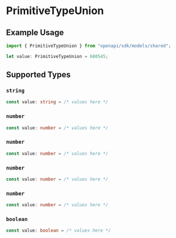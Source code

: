 # PrimitiveTypeUnion

## Example Usage

```typescript
import { PrimitiveTypeUnion } from "openapi/sdk/models/shared";

let value: PrimitiveTypeUnion = 680545;
```

## Supported Types

### `string`

```typescript
const value: string = /* values here */
```

### `number`

```typescript
const value: number = /* values here */
```

### `number`

```typescript
const value: number = /* values here */
```

### `number`

```typescript
const value: number = /* values here */
```

### `number`

```typescript
const value: number = /* values here */
```

### `boolean`

```typescript
const value: boolean = /* values here */
```

